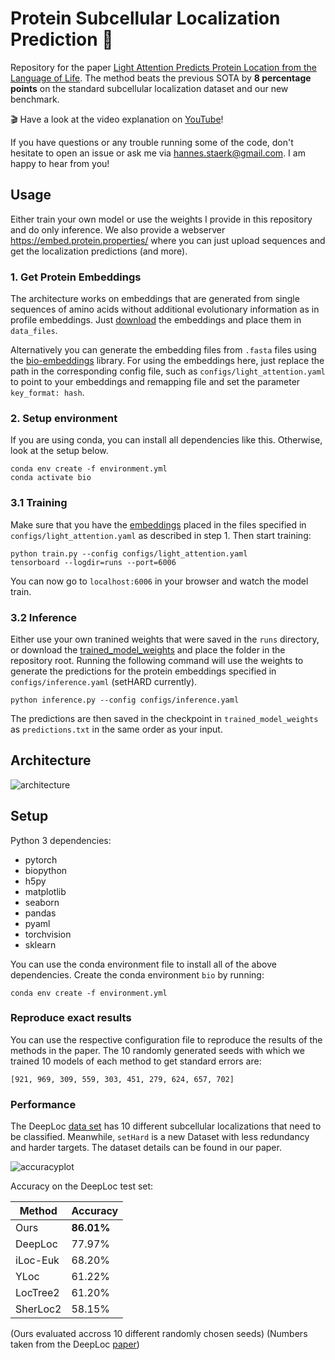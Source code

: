 # Protein Subcellular Localization Prediction :dna:

Repository for the paper [Light Attention Predicts Protein Location from the Language of Life](https://www.biorxiv.org/content/10.1101/2021.04.25.441334v1). The method beats the previous SOTA by **8 percentage points** on the standard subcellular localization dataset and our new benchmark.

:clapper: Have a look at the video explanation on [YouTube](https://www.youtube.com/watch?v=6gDy8-yOJqY)! 



If you have questions or any trouble running some of the code, don't hesitate to open an issue or ask me via hannes.staerk@gmail.com. I am happy to hear from you!
## Usage

Either train your own model or use the weights I provide in this repository and do only inference. We also provide
a webserver https://embed.protein.properties/ where you can just upload sequences and get the localization predictions (and more).

### 1. Get Protein Embeddings

The architecture works on embeddings that are generated from single sequences of amino acids without additional
evolutionary information as in profile embeddings.
Just [download](https://drive.google.com/drive/folders/1Qsu8uvPuWr7e0sOdjBAsWQW7KvHcSo1y?usp=sharing)
the embeddings and place them in `data_files`.

Alternatively you can generate the embedding files from ``.fasta`` files using the
[bio-embeddings](https://pypi.org/project/bio-embeddings/) library. For using the embeddings here, just replace the path
in the corresponding config file, such as `configs/light_attention.yaml` to point to your embeddings and remapping file
and set the parameter `key_format: hash`.

### 2. Setup environment

If you are using conda, you can install all dependencies like this. Otherwise, look at the setup below.

```
conda env create -f environment.yml
conda activate bio
```

### 3.1 Training

Make sure that you have
the [embeddings](https://drive.google.com/drive/folders/1Qsu8uvPuWr7e0sOdjBAsWQW7KvHcSo1y?usp=sharing)
placed in the files specified in `configs/light_attention.yaml` as described in step 1. Then start training:

```
python train.py --config configs/light_attention.yaml
tensorboard --logdir=runs --port=6006
```

You can now go to `localhost:6006` in your browser and watch the model train.

### 3.2 Inference

Either use your own tranined weights that were saved in the `runs` directory, or download
the [trained_model_weights](https://drive.google.com/drive/folders/13Ci6OmUaqUBpjWnG5nHLhg8HdJfbPi0p?usp=sharing)
and place the folder in the repository root. Running the following command will use the weights to generate the
predictions for the protein embeddings specified in `configs/inference.yaml` (setHARD currently).

```
python inference.py --config configs/inference.yaml
```

The predictions are then saved in the checkpoint in `trained_model_weights` as `predictions.txt` in the same order as
your input.

## Architecture

![architecture](https://github.com/HannesStark/protein-localization/blob/master/.architecture.png)

## Setup

Python 3 dependencies:

- pytorch
- biopython
- h5py
- matplotlib
- seaborn
- pandas
- pyaml
- torchvision
- sklearn

You can use the conda environment file to install all of the above dependencies. Create the conda environment `bio` by
running:

```
conda env create -f environment.yml
```

### Reproduce exact results

You can use the respective configuration file to reproduce the results of the methods in the paper. The 10 randomly
generated seeds with which we trained 10 models of each method to get standard errors are:

```
[921, 969, 309, 559, 303, 451, 279, 624, 657, 702]
```

### Performance

The DeepLoc [data set](http://www.cbs.dtu.dk/services/DeepLoc/data.php) has 10 different subcellular localizations that
need to be classified. Meanwhile, `setHard` is a new Dataset with less redundancy and harder targets. The dataset
details can be found in our paper.

![accuracyplot](https://github.com/HannesStark/protein-localization/blob/master/.accuracy.png)

Accuracy on the DeepLoc test set:

| Method | Accuracy |
| --- | --- |
| Ours | **86.01%** |
| DeepLoc | 77.97% |
| iLoc-Euk | 68.20% |
| YLoc | 61.22% |
| LocTree2 | 61.20% |
| SherLoc2 | 58.15% |

(Ours evaluated accross 10 different randomly chosen seeds)
(Numbers taken from the DeepLoc [paper](https://academic.oup.com/bioinformatics/article/33/21/3387/3931857))
